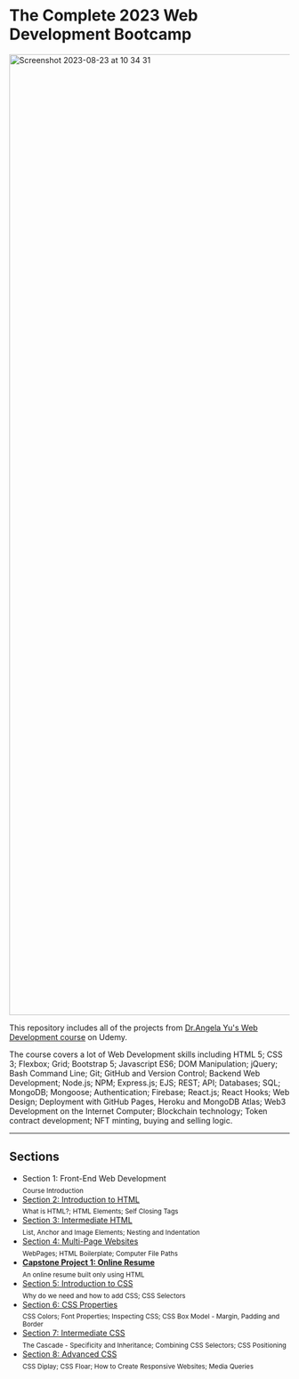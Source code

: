 # The Complete 2023 Web Development Bootcamp
<img width="1728" alt="Screenshot 2023-08-23 at 10 34 31" src="https://github.com/juliobraganca/web-dev-bootcamp/assets/127988357/9e584d94-78c4-45cf-afe4-93ff5fe8b27f">

This repository includes all of the projects from [Dr.Angela Yu's Web Development course](https://www.udemy.com/course/the-complete-web-development-bootcamp/) on Udemy.

The course covers a lot of Web Development skills including HTML 5; CSS 3; Flexbox; Grid; Bootstrap 5; Javascript ES6; DOM Manipulation; jQuery; Bash Command Line; Git; GitHub and Version Control; Backend Web Development; Node.js; NPM; Express.js; EJS; REST; API; Databases; SQL; MongoDB; Mongoose; Authentication; Firebase; React.js; React Hooks; Web Design; Deployment with GitHub Pages, Heroku and MongoDB Atlas; Web3 Development on the Internet Computer; Blockchain technology; Token contract development; NFT minting, buying and selling logic.

___

## Sections
- Section 1: Front-End Web Development 
<br><sub>Course Introduction<sub/>
- [Section 2: Introduction to HTML](https://github.com/juliobraganca/web-dev-bootcamp/tree/main/Sections/2-IntroductionToHTLM)
<br><sub>What is HTML?; HTML Elements; Self Closing Tags<sub/>
- [Section 3: Intermediate HTML](https://github.com/juliobraganca/web-dev-bootcamp/tree/main/Sections/3-IntermediateHTML)
<br><sub>List, Anchor and Image Elements; Nesting and Indentation<sub/>
- [Section 4: Multi-Page Websites](https://github.com/juliobraganca/web-dev-bootcamp/tree/main/Sections/4-MultiPageWebsites)
<br><sub>WebPages; HTML Boilerplate; Computer File Paths<sub/>
- **[Capstone Project 1: Online Resume](https://github.com/juliobraganca/web-dev-bootcamp/tree/main/Sections/CapstoneProject1)**
<br><sub>An online resume built only using HTML<sub/>
- [Section 5: Introduction to CSS](https://github.com/juliobraganca/web-dev-bootcamp/tree/main/Sections/5-IntroductionToCSS)
<br><sub>Why do we need and how to add CSS; CSS Selectors<sub/>
- [Section 6: CSS Properties](https://github.com/juliobraganca/web-dev-bootcamp/tree/main/Sections/6-CSSProperties)
<br><sub>CSS Colors; Font Properties; Inspecting CSS; CSS Box Model - Margin, Padding and Border<sub/>
- [Section 7: Intermediate CSS](https://github.com/juliobraganca/web-dev-bootcamp/tree/main/Sections/7-Intermediate%20CSS)
<br><sub>The Cascade - Specificity and Inheritance; Combining CSS Selectors; CSS Positioning<sub/>
- [Section 8: Advanced CSS](https://github.com/juliobraganca/web-dev-bootcamp/tree/main/Sections/8-AvancedCSS)
<br><sub>CSS Diplay; CSS Floar; How to Create Responsive Websites; Media Queries<sub/>
